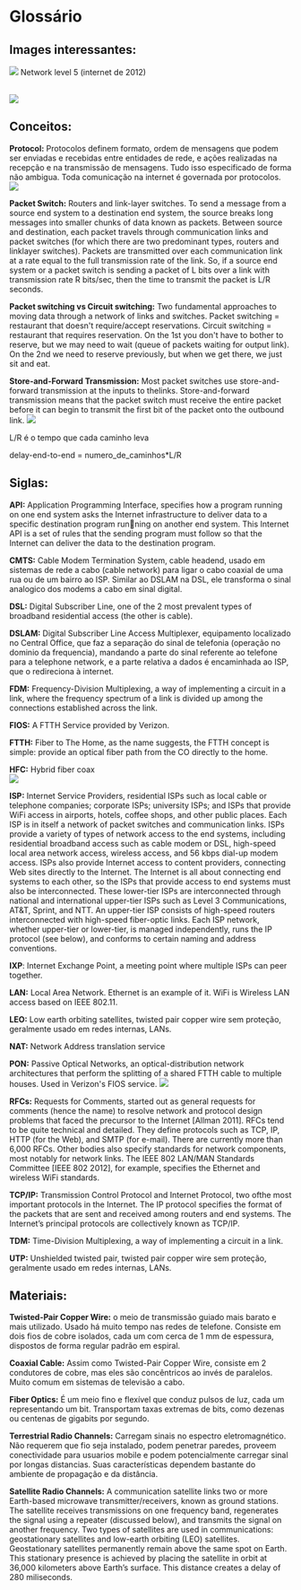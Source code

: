 <h1> Glossário </h1>

<h2>Images interessantes: </h2>

![](./images/network-level-5.png)
Network level 5 (internet de 2012) <br> <br> 

![](./images/delays-1-16.png)


<h2> Conceitos: </h2>

**Protocol:** Protocolos definem formato, ordem de mensagens que podem ser enviadas e recebidas entre entidades de rede, e ações realizadas na recepção e na transmissão de mensagens. Tudo isso especificado de forma não ambigua. Toda comunicação na internet é governada por protocolos. 
<br> ![](./images/protocols.png)

**Packet Switch:** Routers and link-layer switches. To send a message from a source end system to a destination end system, the source breaks long messages into smaller chunks of data known as packets. Between source and destination, each packet travels through communication links and packet switches (for which there are two predominant types, routers and linklayer switches). Packets are transmitted over each communication link at a rate equal to the full transmission rate of the link. So, if a source end system or a packet switch is sending a packet of L bits over a link with transmission rate R bits/sec, then the time to transmit the packet is L/R seconds.

**Packet switching vs Circuit switching:** Two fundamental approaches to moving data through a network of links and switches. Packet switching = restaurant that doesn't require/accept reservations. Circuit switching = restaurant that requires reservation. On the 1st you don't have to bother to reserve, but we may need to wait (queue of packets waiting for output link). On the 2nd we need to reserve previously, but when we get there, we just sit and eat.

**Store-and-Forward Transmission:** Most packet switches use store-and-forward transmission at the inputs to thelinks. Store-and-forward transmission means that the packet switch must receive the entire packet before it can begin to transmit the first bit of the packet onto the outbound link.
![](./images/store-and-forward.png)

L/R é o tempo que cada caminho leva

delay-end-to-end = numero_de_caminhos*L/R

<h2> Siglas: </h2>

**API:** Application Programming
Interface, specifies how a program running on one end system asks
the Internet infrastructure to deliver data to a specific destination program running on another end system. This Internet API is a set of rules that the sending
program must follow so that the Internet can deliver the data to the destination program.

**CMTS:** Cable Modem Termination System, cable headend, usado em sistemas de rede a cabo (cable network) para ligar o cabo coaxial de uma rua ou de um bairro ao ISP. Similar ao DSLAM na DSL, ele transforma o sinal analogico dos modems a cabo em sinal digital. <br>

**DSL:** Digital Subscriber Line, one of the 2 most prevalent types of broadband residential access (the other is cable). <br>

**DSLAM:** Digital Subscriber Line Access Multiplexer, equipamento localizado no Central Office, que faz a separação do sinal de telefonia (operação no dominio da frequencia), mandando a parte do sinal referente ao telefone para a telephone network, e a parte relativa a dados é encaminhada ao ISP, que o redireciona à internet. <br>

**FDM:** Frequency-Division Multiplexing, a way of implementing a circuit in a link, where the frequency spectrum of a link is divided up among the connections established across the link.<br>

**FIOS:** A FTTH Service provided by Verizon. <br>

**FTTH:** Fiber to The Home, as the name suggests, the FTTH concept is simple: provide an optical fiber path from the CO directly to the home. <br>

**HFC:** Hybrid fiber coax <br>![](./images/cable-network.png)

**ISP:** Internet Service Providers,  residential ISPs such as local cable or telephone companies; corporate ISPs; university ISPs; and ISPs that provide WiFi access in airports, hotels, coffee shops, and other public places. Each ISP is in itself a network of packet switches
and communication links. ISPs provide a variety of types of network access to the
end systems, including residential broadband access such as cable modem or DSL, high-speed local area network access, wireless access, and 56 kbps dial-up modem access. ISPs also provide Internet access to content providers, connecting Web sites directly to the Internet. The Internet is all about connecting end systems to each other, so the ISPs that provide access to end systems must also be interconnected. These lower-tier ISPs are interconnected through national and international upper-tier ISPs such as Level 3 Communications, AT&T, Sprint, and NTT.
An upper-tier ISP consists of high-speed routers interconnected with high-speed
fiber-optic links. Each ISP network, whether upper-tier or lower-tier, is managed independently, runs the IP protocol (see below), and conforms to certain naming
and address conventions. 

**IXP**: Internet Exchange
Point, a meeting point where multiple ISPs can peer together.

**LAN:** Local Area Network. Ethernet is an example of it. WiFi is Wireless LAN access based on IEEE 802.11.

**LEO:** Low earth orbiting satellites, twisted pair copper wire sem proteção, geralmente usado em redes internas, LANs.

**NAT:** Network Address translation service

**PON:** Passive Optical Networks, an optical-distribution network architectures that perform the splitting of a shared FTTH cable to multiple houses. Used in Verizon's FIOS service. 
![](./images/ftth-using-pon.png)

**RFCs:** Requests for Comments, started out as general requests for comments (hence the name) to resolve network and protocol design problems that faced the precursor to the Internet [Allman 2011]. RFCs tend to be quite technical and detailed. They define protocols such as TCP, IP,
HTTP (for the Web), and SMTP (for e-mail). There are currently more than 6,000 RFCs. Other bodies also specify standards for network components, most notably for network links. The IEEE 802 LAN/MAN Standards Committee [IEEE 802 2012], for example, specifies the Ethernet and wireless WiFi standards.

**TCP/IP:** Transmission Control Protocol and Internet Protocol, two ofthe most important protocols in the Internet. The IP protocol specifies the format of the packets that are sent and received among routers and end systems. The Internet’s principal protocols are collectively known as TCP/IP. 

**TDM:** Time-Division Multiplexing, a way of implementing a circuit in a link.<br>

**UTP:** Unshielded twisted pair, twisted pair copper wire sem proteção, geralmente usado em redes internas, LANs.


<h2> Materiais: </h2>

**Twisted-Pair Copper Wire:** o meio de transmissão guiado mais barato e mais utilizado. Usado há muito tempo nas redes de telefone. Consiste em dois fios de cobre isolados, cada um com cerca de 1 mm de espessura, dispostos de forma regular padrão em espiral.

**Coaxial Cable:** Assim como Twisted-Pair Copper Wire, consiste em 2 condutores de cobre, mas eles são concêntricos ao invés de paralelos. Muito comum em sistemas de televisão a cabo.

**Fiber Optics:** É um meio fino e flexível que conduz pulsos de luz, cada um representando um bit. Transportam taxas extremas de bits, como dezenas ou centenas de gigabits por segundo.

**Terrestrial Radio Channels:** Carregam sinais no espectro eletromagnético. Não requerem que fio seja instalado, podem penetrar paredes, proveem conectividade para usuarios mobile e podem potencialmente carregar sinal por longas distancias. Suas características dependem bastante do ambiente de propagação e da distância.

**Satellite Radio Channels:** A communication satellite links two or more Earth-based microwave transmitter/receivers, known as ground stations. The satellite receives transmissions on one frequency band, regenerates the signal using a repeater (discussed below), and transmits the signal on another frequency. Two types of satellites are used in communications: geostationary satellites and low-earth orbiting (LEO) satellites. Geostationary satellites permanently remain above the same spot on Earth. This stationary presence is achieved by placing the satellite in orbit at 36,000 kilometers
above Earth’s surface. This distance creates a delay of 280 miliseconds.


